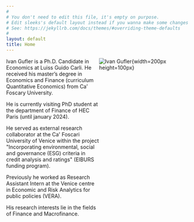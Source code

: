 ```yaml
---
#
# You don't need to edit this file, it's empty on purpose.
# Edit sleeks's default layout instead if you wanna make some changes
# See: https://jekyllrb.com/docs/themes/#overriding-theme-defaults
#
layout: default
title: Home
---
```


<div style="display: flex;">
    <div style="flex: 1;">Ivan Gufler is a Ph.D. Candidate in Economics at Luiss Guido Carli. He received his master’s degree in Economics and Finance (curriculum Quantitative Economics) from Ca’ Foscary University.<br>


He is currently visiting PhD student at the department of Finance of HEC Paris (until january 2024).<br>


He served as external research collaborator at the Ca' Foscari University of Venice within the project "Incorporating environmental, social and governance (ESG) criteria in credit analysis and ratings" (EIBURS funding program).<br>


Previously he worked as Research Assistant Intern at the Venice centre in Economic and Risk Analytics for public policies (VERA).<br>


His research interests lie in the fields of Finance and Macrofinance.<br></div>
    <div style="flex: 1;">![Ivan Gufler]("ivangufler.png){width=200px height=100px}
</div>
</div>


